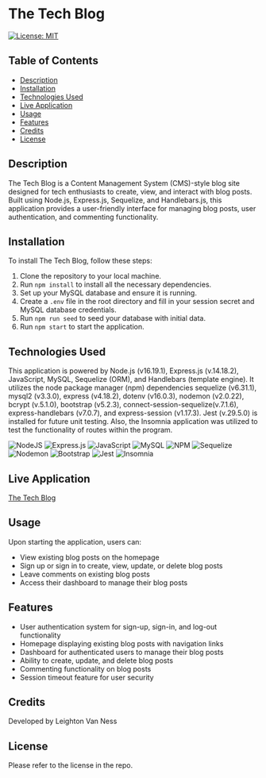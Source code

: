 # The Tech Blog
[![License: MIT](https://img.shields.io/badge/License-MIT-yellow.svg)](https://opensource.org/licenses/MIT)

## Table of Contents
* [Description](#description)
* [Installation](#installation)
* [Technologies Used](#technologies-used)
* [Live Application](#live-application)
* [Usage](#usage)
* [Features](#features)
* [Credits](#credits)
* [License](#license)

## Description

The Tech Blog is a Content Management System (CMS)-style blog site designed for tech enthusiasts to create, view, and interact with blog posts. Built using Node.js, Express.js, Sequelize, and Handlebars.js, this application provides a user-friendly interface for managing blog posts, user authentication, and commenting functionality.

## Installation

To install The Tech Blog, follow these steps:

1. Clone the repository to your local machine.
2. Run `npm install` to install all the necessary dependencies.
3. Set up your MySQL database and ensure it is running.
4. Create a `.env` file in the root directory and fill in your session secret and MySQL database credentials.
5. Run `npm run seed` to seed your database with initial data.
6. Run `npm start` to start the application.

## Technologies Used

This application is powered by Node.js (v16.19.1), Express.js (v.14.18.2), JavaScript, MySQL, Sequelize (ORM), and Handlebars (template engine). It utilizes the node package manager (npm) dependencies sequelize (v6.31.1), mysql2 (v3.3.0), express (v4.18.2), dotenv (v16.0.3), nodemon (v2.0.22), bcrypt (v.5.1.0), bootstrap (v5.2.3), connect-session-sequelize(v.7.1.6), express-handlebars (v7.0.7), and express-session (v1.17.3). Jest (v.29.5.0) is installed for future unit testing. Also, the Insomnia application was utilized to test the functionality of routes within the program.

![NodeJS](https://img.shields.io/badge/node.js-6DA55F?style=for-the-badge&logo=node.js&logoColor=white)
![Express.js](https://img.shields.io/badge/express.js-%23404d59.svg?style=for-the-badge&logo=express&logoColor=%2361DAFB)
![JavaScript](https://img.shields.io/badge/javascript-%23323330.svg?style=for-the-badge&logo=javascript&logoColor=%23F7DF1E)
![MySQL](https://img.shields.io/badge/mysql-%2300f.svg?style=for-the-badge&logo=mysql&logoColor=white)
![NPM](https://img.shields.io/badge/NPM-%23CB3837.svg?style=for-the-badge&logo=npm&logoColor=white)
![Sequelize](https://img.shields.io/badge/Sequelize-52B0E7?style=for-the-badge&logo=Sequelize&logoColor=white)
![Nodemon](https://img.shields.io/badge/NODEMON-%23323330.svg?style=for-the-badge&logo=nodemon&logoColor=%BBDEAD)
![Bootstrap](https://img.shields.io/badge/bootstrap-%238511FA.svg?style=for-the-badge&logo=bootstrap&logoColor=white)
![Jest](https://img.shields.io/badge/-jest-%23C21325?style=for-the-badge&logo=jest&logoColor=white)
![Insomnia](https://img.shields.io/badge/Insomnia-black?style=for-the-badge&logo=insomnia&logoColor=5849BE)

## Live Application

[The Tech Blog](https://stormy-bastion-41204-8176816fd2c1.herokuapp.com)

## Usage

Upon starting the application, users can:

- View existing blog posts on the homepage
- Sign up or sign in to create, view, update, or delete blog posts
- Leave comments on existing blog posts
- Access their dashboard to manage their blog posts

## Features

- User authentication system for sign-up, sign-in, and log-out functionality
- Homepage displaying existing blog posts with navigation links
- Dashboard for authenticated users to manage their blog posts
- Ability to create, update, and delete blog posts
- Commenting functionality on blog posts
- Session timeout feature for user security

## Credits

Developed by Leighton Van Ness

## License

Please refer to the license in the repo.


